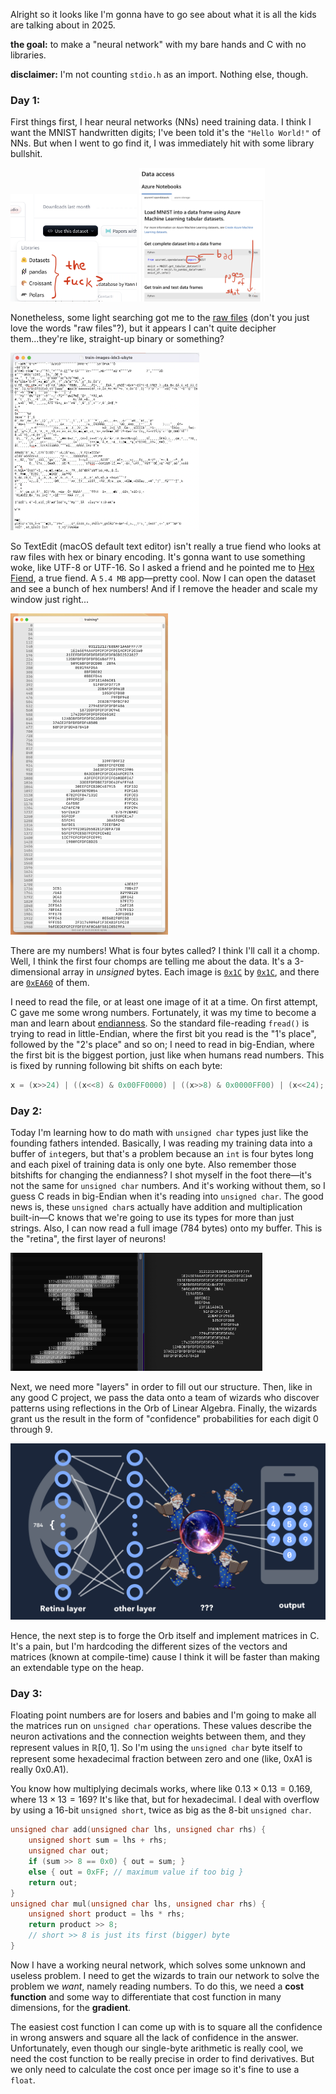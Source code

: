Alright so it looks like I'm gonna have to go see about what it is all the kids are talking about in 2025.

**the goal:** to make a "neural network" with my bare hands and C  with no libraries.

**disclaimer:** I'm not counting `stdio.h` as an import.
Nothing else, though.

### Day 1:

First things first, I hear neural networks (NNs) need training data.
I think I want the MNIST handwritten digits; I've been told it's the `"Hello World!"` of NNs.
But when I went to go find it, I was immediately hit with some library bullshit.

<img src="./image/01/huggingface.png" width=40%/>
<img src="./image/01/microsoft.png" width=40%/>


Nonetheless, some light searching got me to the [raw files](https://github.com/cvdfoundation/mnist) (don't you just love the words "raw files"?), but it appears I can't quite decipher them...they're like, straight-up binary or something?

<img src="./image/01/textedit.png" width=60%/>

So TextEdit (macOS default text editor) isn't really a true fiend who looks at raw files with hex or binary encoding.
It's gonna want to use something woke, like UTF-8 or UTF-16.
So I asked a friend and he pointed me to [Hex Fiend](https://hexfiend.com), a true fiend.
A `5.4 MB` app—pretty cool.
Now I can open the dataset and see a bunch of hex numbers!
And if I remove the header and scale my window just right...

<img src="./image/01/hexedit.png" width=50%/>

There are my numbers!
What is four bytes called? I think I'll call it a chomp.
Well, I think the first four chomps are telling me about the data.
It's a 3-dimensional array in *unsigned* bytes.
Each image is [`0x1C`](https://en.wikipedia.org/wiki/28_(number)) by [`0x1C`](https://en.wikipedia.org/wiki/28_(number)), and there are [`0xEA60`](./base.c) of them.

I need to read the file, or at least one image of it at a time.
On first attempt, C gave me some wrong numbers.
Fortunately, it was my time to become a man and learn about [endianness](https://en.wikipedia.org/wiki/Endianness).
So the standard file-reading `fread()` is trying to read in little-Endian, where the first bit you read is the "1's place", followed by the "2's place" and so on; I need to read in big-Endian, where the first bit is the biggest portion, just like when humans read numbers.
This is fixed by running following bit shifts on each byte:

```c
x = (x>>24) | ((x<<8) & 0x00FF0000) | ((x>>8) & 0x0000FF00) | (x<<24);
```

### Day 2:

Today I'm learning how to do math with `unsigned char` types just like the founding fathers intended.
Basically, I was reading my training data into a buffer of `int`egers, but that's a problem because an `int` is four bytes long and each pixel of training data is only one byte.
Also remember those bitshifts for changing the endianness?
I shot myself in the foot there—it's not the same for `unsigned char` numbers.
And it's working without them, so I guess C reads in big-Endian when it's reading into `unsigned char`.
The good news is, these `unsigned char`s actually have addition and multiplication built-in—C knows that we're going to use its types for more than just strings. Also, I can now read a full image (784 bytes) onto my buffer.
This is the "retina", the first layer of neurons!

<img src="./image/02/compare.png" width=80%/>

Next, we need more "layers" in order to fill out our structure.
Then, like in any good C project, we pass the data onto a team of wizards who discover patterns using reflections in the Orb of Linear Algebra.
Finally, the wizards grant us the result in the form of "confidence" probabilities for each digit 0 through 9.

<img src="./image/02/roadmap.png" width=100%/>

Hence, the next step is to forge the Orb itself and implement matrices in C.
It's a pain, but I'm hardcoding the different sizes of the vectors and matrices (known at compile-time) cause I think it will be faster than making an extendable type on the heap.

### Day 3:

Floating point numbers are for losers and babies and I'm going to make all the matrices run on `unsigned char` operations.
These values describe the neuron activations and the connection weights between them, and they represent values in $ℝ[0, 1]$.
So I'm using the `unsigned char` byte itself to represent some hexadecimal fraction between zero and one (like, 0xA1 is really 0x0.A1).

You know how multiplying decimals works, where like $0.13 × 0.13 = 0.169$, where $13 × 13 = 169$?
It's like that, but for hexadecimal.
I deal with overflow by using a 16-bit `unsigned short`, twice as big as the 8-bit `unsigned char`.
```c
unsigned char add(unsigned char lhs, unsigned char rhs) {
    unsigned short sum = lhs + rhs;
    unsigned char out;
    if (sum >> 8 == 0x0) { out = sum; }
    else { out = 0xFF; // maximum value if too big }
    return out;
}
unsigned char mul(unsigned char lhs, unsigned char rhs) {
    unsigned short product = lhs * rhs;
    return product >> 8;
    // short >> 8 is just its first (bigger) byte
}
```
Now I have a working neural network, which solves some unknown and useless problem.
I need to get the wizards to train our network to solve the problem we *want*, namely reading numbers.
To do this, we need a **cost function** and some way to differentiate that cost function in many dimensions, for the **gradient**.

The easiest cost function I can come up with is to square all the confidence in wrong answers and square all the lack of confidence in the answer.
Unfortunately, even though our single-byte arithmetic is really cool, we need the cost function to be really precise in order to find derivatives.
But we only need to calculate the cost once per image so it's fine to use a `float`.